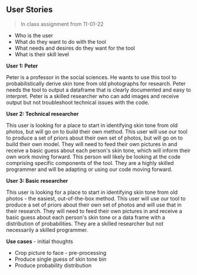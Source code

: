 ## User Stories

> In class assignment from 11-01-22

* Who is the user
* What do they want to do with the tool
* What needs and desires do they want for the tool
* What is their skill level

**User 1: Peter**

Peter is a professor in the social sciences. He wants to use this tool to probabilistically derive skin tone from old photographs for research. Peter needs the tool to output a dataframe that is clearly documented and easy to interpret. Peter is a skilled researcher who can add images and receive output but not troubleshoot technical issues with the code.

**User 2: Technical researcher**

This user is looking for a place to start in identifying skin tone from old photos, but will go on to build their own method. This user will use our tool to produce a set of priors about their own set of photos, but will go on to build their own model. They will need to feed their own pictures in and receive a basic guess about each person's skin tone, which will inform their own work moving forward. This person will likely be looking at the code comprising specific components of the tool. They are a highly skilled programmer and will be adapting or using our code moving forward.

**User 3: Basic researcher**

This user is looking for a place to start in identifying skin tone from old photos - the easiest, out-of-the-box method. This user will use our tool to produce a set of priors about their own set of photos and will use that in their research. They will need to feed their own pictures in and receive a basic guess about each person's skin tone or a data frame with a distribution of probabilities.  They are a skilled researcher but not necessarily a skilled programmer. 


**Use cases** - initial thoughts
* Crop picture to face - pre-processing
* Produce single guess of skin tone bin
* Produce probability distribution

